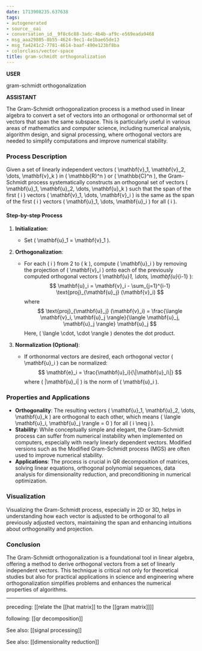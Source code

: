 ```yaml
---
date: 1713908235.637638
tags:
- autogenerated
- source__oai
- conversation_id__9f8c6c88-3adc-4b4b-af9c-e569eada9468
- msg_aaa29805-8b55-4624-9ec1-4e1bae65de13
- msg_fa4241c2-7781-4614-baaf-490e123bf8ba
- colorclass/vector-space
title: gram-schmidt orthogonalization
---
```


**USER**

gram-schmidt orthogonalization


**ASSISTANT**

The Gram-Schmidt orthogonalization process is a method used in linear algebra to convert a set of vectors into an orthogonal or orthonormal set of vectors that span the same subspace. This is particularly useful in various areas of mathematics and computer science, including numerical analysis, algorithm design, and signal processing, where orthogonal vectors are needed to simplify computations and improve numerical stability.

### Process Description

Given a set of linearly independent vectors \( \mathbf{v}_1, \mathbf{v}_2, \dots, \mathbf{v}_k \) in \( \mathbb{R}^n \) or \( \mathbb{C}^n \), the Gram-Schmidt process systematically constructs an orthogonal set of vectors \( \mathbf{u}_1, \mathbf{u}_2, \dots, \mathbf{u}_k \) such that the span of the first \( i \) vectors \( \mathbf{v}_1, \dots, \mathbf{v}_i \) is the same as the span of the first \( i \) vectors \( \mathbf{u}_1, \dots, \mathbf{u}_i \) for all \( i \).

#### Step-by-step Process

1. **Initialization**:
   - Set \( \mathbf{u}_1 = \mathbf{v}_1 \).
   
2. **Orthogonalization**:
   - For each \( i \) from 2 to \( k \), compute \( \mathbf{u}_i \) by removing the projection of \( \mathbf{v}_i \) onto each of the previously computed orthogonal vectors \( \mathbf{u}_1, \dots, \mathbf{u}_{i-1} \):
     $$
     \mathbf{u}_i = \mathbf{v}_i - \sum_{j=1}^{i-1} \text{proj}_{\mathbf{u}_j} (\mathbf{v}_i)
     $$
     where
     $$
     \text{proj}_{\mathbf{u}_j} (\mathbf{v}_i) = \frac{\langle \mathbf{v}_i, \mathbf{u}_j \rangle}{\langle \mathbf{u}_j, \mathbf{u}_j \rangle} \mathbf{u}_j
     $$
     Here, \( \langle \cdot, \cdot \rangle \) denotes the dot product.

3. **Normalization (Optional)**:
   - If orthonormal vectors are desired, each orthogonal vector \( \mathbf{u}_i \) can be normalized:
     $$
     \mathbf{e}_i = \frac{\mathbf{u}_i}{\|\mathbf{u}_i\|}
     $$
     where \( \|\mathbf{u}_i\| \) is the norm of \( \mathbf{u}_i \).

### Properties and Applications

- **Orthogonality**: The resulting vectors \( \mathbf{u}_1, \mathbf{u}_2, \dots, \mathbf{u}_k \) are orthogonal to each other, which means \( \langle \mathbf{u}_i, \mathbf{u}_j \rangle = 0 \) for all \( i \neq j \).
- **Stability**: While conceptually simple and elegant, the Gram-Schmidt process can suffer from numerical instability when implemented on computers, especially with nearly linearly dependent vectors. Modified versions such as the Modified Gram-Schmidt process (MGS) are often used to improve numerical stability.
- **Applications**: The process is crucial in QR decomposition of matrices, solving linear equations, orthogonal polynomial sequences, data analysis for dimensionality reduction, and preconditioning in numerical optimization.

### Visualization

Visualizing the Gram-Schmidt process, especially in 2D or 3D, helps in understanding how each vector is adjusted to be orthogonal to all previously adjusted vectors, maintaining the span and enhancing intuitions about orthogonality and projection.

### Conclusion

The Gram-Schmidt orthogonalization is a foundational tool in linear algebra, offering a method to derive orthogonal vectors from a set of linearly independent vectors. This technique is critical not only for theoretical studies but also for practical applications in science and engineering where orthogonalization simplifies problems and enhances the numerical properties of algorithms.


---

preceding: [[relate the [[hat matrix]] to the [[gram matrix]]]]  


following: [[qr decomposition]]

See also: [[signal processing]]


See also: [[dimensionality reduction]]